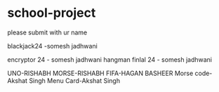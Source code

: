 # school-project
please submit with ur name

blackjack24 -somesh jadhwani 

encryptor 24 - somesh jadhwani 
hangman finlal 24 - somesh jadhwani 

UNO-RISHABH
MORSE-RISHABH
FIFA-HAGAN BASHEER
Morse code-Akshat Singh
Menu Card-Akshat Singh








